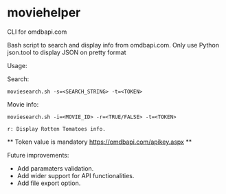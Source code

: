 # moviehelper
CLI for omdbapi.com

Bash script to search and display info from omdbapi.com.
Only use Python json.tool to display JSON on pretty format

Usage:

Search:
```
moviesearch.sh -s=<SEARCH_STRING> -t=<TOKEN>
```
Movie info:
```
moviesearch.sh -i=<MOVIE_ID> -r=<TRUE/FALSE> -t=<TOKEN>

r: Display Rotten Tomatoes info.
```
** Token value is mandatory https://omdbapi.com/apikey.aspx **


Future improvements:
- Add paramaters validation.
- Add wider support for API functionalities.
- Add file export option.
